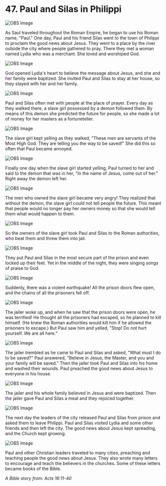# 47. Paul and Silas in Philippi

![OBS Image](https://cdn.door43.org/obs/jpg/360px/obs-en-47-01.jpg)

As Saul traveled throughout the Roman Empire, he began to use his Roman name, "Paul." One day, Paul and his friend Silas went to the town of Philippi to proclaim the good news about Jesus. They went to a place by the river outside the city where people gathered to pray. There they met a woman named Lydia who was a merchant. She loved and worshiped God.

![OBS Image](https://cdn.door43.org/obs/jpg/360px/obs-en-47-02.jpg)

God opened Lydia's heart to believe the message about Jesus, and she and her family were baptized. She invited Paul and Silas to stay at her house, so they stayed with her and her family.

![OBS Image](https://cdn.door43.org/obs/jpg/360px/obs-en-47-03.jpg)

Paul and Silas often met with people at the place of prayer. Every day as they walked there, a slave girl possessed by a demon followed them. By means of this demon she predicted the future for people, so she made a lot of money for her masters as a fortuneteller.

![OBS Image](https://cdn.door43.org/obs/jpg/360px/obs-en-47-04.jpg)

The slave girl kept yelling as they walked, "These men are servants of the Most High God. They are telling you the way to be saved!" She did this so often that Paul became annoyed.

![OBS Image](https://cdn.door43.org/obs/jpg/360px/obs-en-47-05.jpg)

Finally one day when the slave girl started yelling, Paul turned to her and said to the demon that was in her, "In the name of Jesus, come out of her." Right away the demon left her.

![OBS Image](https://cdn.door43.org/obs/jpg/360px/obs-en-47-06.jpg)

The men who owned the slave girl became very angry! They realized that without the demon, the slave girl could not tell people the future. This meant that people would no longer pay her owners money so that she would tell them what would happen to them.

![OBS Image](https://cdn.door43.org/obs/jpg/360px/obs-en-47-07.jpg)

So the owners of the slave girl took Paul and Silas to the Roman authorities, who beat them and threw them into jail.

![OBS Image](https://cdn.door43.org/obs/jpg/360px/obs-en-47-08.jpg)

They put Paul and Silas in the most secure part of the prison and even locked up their feet. Yet in the middle of the night, they were singing songs of praise to God.

![OBS Image](https://cdn.door43.org/obs/jpg/360px/obs-en-47-09.jpg)

Suddenly, there was a violent earthquake! All the prison doors flew open, and the chains of all the prisoners fell off.

![OBS Image](https://cdn.door43.org/obs/jpg/360px/obs-en-47-10.jpg)

The jailer woke up, and when he saw that the prison doors were open, he was terrified! He thought all the prisoners had escaped, so he planned to kill himself. (He knew the Roman authorities would kill him if he allowed the prisoners to escape.) But Paul saw him and yelled, "Stop! Do not hurt yourself. We are all here."

![OBS Image](https://cdn.door43.org/obs/jpg/360px/obs-en-47-11.jpg)

The jailer trembled as he came to Paul and Silas and asked, "What must I do to be saved?" Paul answered, "Believe in Jesus, the Master, and you and your family will be saved." Then the jailer took Paul and Silas into his home and washed their wounds. Paul preached the good news about Jesus to everyone in his house.

![OBS Image](https://cdn.door43.org/obs/jpg/360px/obs-en-47-12.jpg)

The jailer and his whole family believed in Jesus and were baptized. Then the jailer gave Paul and Silas a meal and they rejoiced together.

![OBS Image](https://cdn.door43.org/obs/jpg/360px/obs-en-47-13.jpg)

The next day the leaders of the city released Paul and Silas from prison and asked them to leave Philippi. Paul and Silas visited Lydia and some other friends and then left the city. The good news about Jesus kept spreading, and the Church kept growing.

![OBS Image](https://cdn.door43.org/obs/jpg/360px/obs-en-47-14.jpg)

Paul and other Christian leaders traveled to many cities, preaching and teaching people the good news about Jesus. They also wrote many letters to encourage and teach the believers in the churches. Some of these letters became books of the Bible.

_A Bible story from: Acts 16:11-40_
